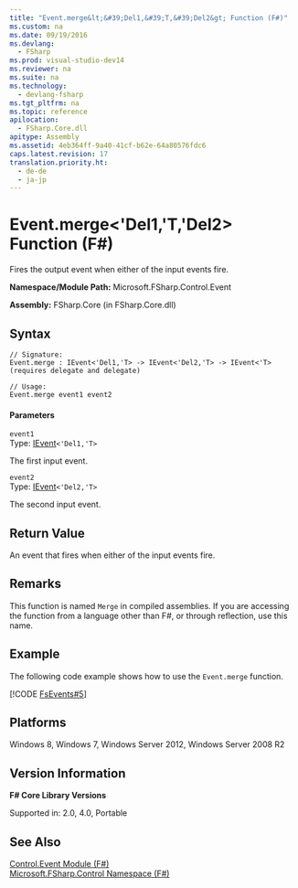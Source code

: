 ```yaml
---
title: "Event.merge&lt;&#39;Del1,&#39;T,&#39;Del2&gt; Function (F#)"
ms.custom: na
ms.date: 09/19/2016
ms.devlang: 
  - FSharp
ms.prod: visual-studio-dev14
ms.reviewer: na
ms.suite: na
ms.technology: 
  - devlang-fsharp
ms.tgt_pltfrm: na
ms.topic: reference
apilocation: 
  - FSharp.Core.dll
apitype: Assembly
ms.assetid: 4eb364ff-9a40-41cf-b62e-64a80576fdc6
caps.latest.revision: 17
translation.priority.ht: 
  - de-de
  - ja-jp
---
```

# Event.merge&lt;&#39;Del1,&#39;T,&#39;Del2&gt; Function (F#)
Fires the output event when either of the input events fire.  
  
 **Namespace/Module Path:** Microsoft.FSharp.Control.Event  
  
 **Assembly:** FSharp.Core (in FSharp.Core.dll)  
  
## Syntax  
  
```  
// Signature:  
Event.merge : IEvent<'Del1,'T> -> IEvent<'Del2,'T> -> IEvent<'T> (requires delegate and delegate)  
  
// Usage:  
Event.merge event1 event2  
```  
  
#### Parameters  
 `event1`  
 Type: [IEvent](../vs140/Control.IEvent--Delegate--Args--Interface--F#-.md)`<'Del1,'T>`  
  
 The first input event.  
  
 `event2`  
 Type: [IEvent](../vs140/Control.IEvent--Delegate--Args--Interface--F#-.md)`<'Del2,'T>`  
  
 The second input event.  
  
## Return Value  
 An event that fires when either of the input events fire.  
  
## Remarks  
 This function is named `Merge` in compiled assemblies. If you are accessing the function from a language other than F#, or through reflection, use this name.  
  
## Example  
 The following code example shows how to use the `Event.merge` function.  
  
 [!CODE [FsEvents#5](../CodeSnippet/VS_Snippets_Fsharp/fsevents#5)]  
  
## Platforms  
 Windows 8, Windows 7, Windows Server 2012, Windows Server 2008 R2  
  
## Version Information  
 **F# Core Library Versions**  
  
 Supported in: 2.0, 4.0, Portable  
  
## See Also  
 [Control.Event Module (F#)](../vs140/Control.Event-Module--F#-.md)   
 [Microsoft.FSharp.Control Namespace (F#)](../vs140/Microsoft.FSharp.Control-Namespace--F#-.md)